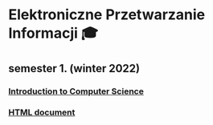 # Elektroniczne Przetwarzanie Informacji 🎓

## semester 1. (winter 2022)

### [Introduction to Computer Science](https://github.com/michaldudek15/Elektroniczne-Przetwarzanie-Informacji/tree/main/Introduction%20to%20Computer%20Science)
### [HTML document](https://github.com/michaldudek15/Elektroniczne-Przetwarzanie-Informacji/tree/main/HTML%20document)
